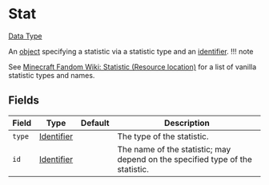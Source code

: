 # Stat
[Data Type](../data_types.md)

An [object](object.md) specifying a statistic via a statistic type and an [identifier](identifier.md).
!!! note
    
  See [Minecraft Fandom Wiki: Statistic (Resource location)](https://minecraft.fandom.com/wiki/Statistics#Resource_location) for a list of vanilla statistic types and names.
## Fields

 | Field | Type | Default | Description | 
|---|---|---|---|
 | `type` | [Identifier](identifier.md) |   | The type of the statistic. | 
 | `id` | [Identifier](identifier.md) |   | The name of the statistic; may depend on the specified type of the statistic. | 

